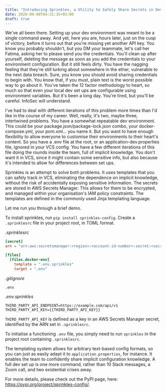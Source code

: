 ```yaml
---
title: "Introducing Sprinkles, a Utility to Safely Share Secrets in Dev Environments"
date: 2020-09-08T04:31:15+03:00
draft: true
---
```


We've all been there. Setting up your dev environment was meant to be a single
command away. And yet, here you are, hours later, just on the cusp of victory,
before it turns out that you're missing yet another API key. You know you
probably shouldn't, but you DM your teammate, let's call her Fatima, asking
her to please send you the credentials. You'll clean up after yourself,
deleting the message as soon as you add the credentials to your environment
configuration. But it still feels dirty. You have the nagging feeling that
they're still lurking about somewhere in the ether, vulnerable to the next
data breach. Sure, you know you should avoid sharing credentials to begin
with. You know that, if you must, plain text is the worst possible way to
go about it. You've taken the 12 factor methodology to heart, so much so that
even your local dev set ups are configurable using environment variables. But
it's been a long day. You're tired, but you'll be careful.
InfoSec will understand.

I've had to deal with different iterations of this problem more times than I'd
like in the course of my career. Well, really, it's two, maybe three,
intertwined problems. You have a somewhat repeatable dev environment. This could
be your package.json/package-lock.json combo, your docker-compose.yml, your
pom.xml... you name it. But you want to have enough flexibility to allow
everyone to customise their environments to their heart's content. So you have
a .env file at the root, or an application-dev.properties file, ignored in
your VCS config. You have a few different iterations of this file doing the rounds
inside the team, full of implicit knowledge. You don't want it in VCS, since it
might contain some sensitive info, but also because it's intended to allow for
differences between set ups.

Sprinkles is an attempt to solve both problems. It uses templates that you
can safely track in VCS, eliminating the dependence on implicit knowledge, without
the risk of accidentally exposing sensitive information.
The secrets are stored in AWS Secrets Manager. This allows for them to be encrypted,
and managed within your organisation's IAM policy constraints.
The templates are defined in the commonly used Jinja templating language.

Let me run you through a brief demo.

To install sprinkles, run `pip install sprinkles-config`. Create a `.sprinklesrc` file
in your project root, in TOML format.

*.sprinklesrc*

```toml
[secret]
arn = "arn:aws:secretsmanager:<region>:<account-id-number>:secret:<secret-name>"

[files]
  [files.docker-env]
    template = ".env.sprinkles"
    target = ".env"
```

*.gitignore*
```gitignore
.env
```

*.env.sprinkles*
```shell script
THIRD_PARTY_API_ENDPOINT=https://example.com/api/v1
THIRD_PARTY_API_KEY={{THIRD_PARTY_API_KEY}}
```

`THIRD_PARTY_API_KEY` is defined as a key in an AWS Secrets Manager secret, identified by the ARN set in
`.sprinklesrc`.

To initialise a functioning `.env` file, you simply need to run `sprinkles` in the project root containing
`.sprinklesrc`.

The templating system allows for arbitrary text-based config formats, so you can just as easily adapt
it to `application.properties`, for instance. It enables the team to confidently share implicit
configuration knowledge. A full dev set up is one more command, rather than 10 Slack messages,
a Zoom call, and two existential crises away.

For more details, please check out the PyPI page, here: https://pypi.org/project/sprinkles-config/.

